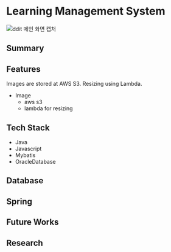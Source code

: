 # Learning Management System

![ddit 메인 화면 캡처](https://user-images.githubusercontent.com/107231837/211437489-77a27e9b-5d76-42b3-8ed6-735ac298f45c.PNG)

## Summary

## Features

Images are stored at AWS S3. Resizing using Lambda.

* Image
  * aws s3
  * lambda for resizing

## Tech Stack

* Java
* Javascript
* Mybatis
* OracleDatabase

## Database

## Spring

## Future Works

## Research
